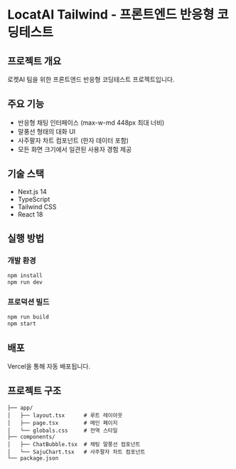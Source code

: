 # LocatAI Tailwind - 프론트엔드 반응형 코딩테스트

## 프로젝트 개요
로켓AI 팀을 위한 프론트엔드 반응형 코딩테스트 프로젝트입니다.

## 주요 기능
- 반응형 채팅 인터페이스 (max-w-md 448px 최대 너비)
- 말풍선 형태의 대화 UI
- 사주팔자 차트 컴포넌트 (한자 데이터 포함)
- 모든 화면 크기에서 일관된 사용자 경험 제공

## 기술 스택
- Next.js 14
- TypeScript
- Tailwind CSS
- React 18

## 실행 방법

### 개발 환경
```bash
npm install
npm run dev
```

### 프로덕션 빌드
```bash
npm run build
npm start
```

## 배포
Vercel을 통해 자동 배포됩니다.

## 프로젝트 구조
```
├── app/
│   ├── layout.tsx      # 루트 레이아웃
│   ├── page.tsx        # 메인 페이지
│   └── globals.css     # 전역 스타일
├── components/
│   ├── ChatBubble.tsx  # 채팅 말풍선 컴포넌트
│   └── SajuChart.tsx   # 사주팔자 차트 컴포넌트
└── package.json
```